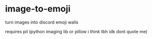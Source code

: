 # image-to-emoji
turn images into discord emoji walls

requires pil (python imaging lib or pillow i think tbh idk dont quote me)

